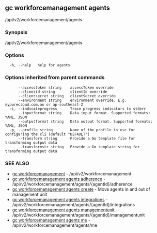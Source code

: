 ## gc workforcemanagement agents

/api/v2/workforcemanagement/agents

### Synopsis

/api/v2/workforcemanagement/agents

### Options

```
  -h, --help   help for agents
```

### Options inherited from parent commands

```
      --accesstoken string    accessToken override
      --clientid string       clientId override
      --clientsecret string   clientSecret override
      --environment string    environment override. E.g. mypurecloud.com.au or ap-southeast-2
  -i, --indicateprogress      Trace progress indicators to stderr
      --inputformat string    Data input format. Supported formats: YAML, JSON
      --outputformat string   Data output format. Supported formats: YAML, JSON
  -p, --profile string        Name of the profile to use for configuring the cli (default "DEFAULT")
      --transform string      Provide a Go template file for transforming output data
      --transformstr string   Provide a Go template string for transforming output data
```

### SEE ALSO

* [gc workforcemanagement](gc_workforcemanagement.html)	 - /api/v2/workforcemanagement
* [gc workforcemanagement agents adherence](gc_workforcemanagement_agents_adherence.html)	 - /api/v2/workforcemanagement/agents/{agentId}/adherence
* [gc workforcemanagement agents create](gc_workforcemanagement_agents_create.html)	 - Move agents in and out of management unit
* [gc workforcemanagement agents integrations](gc_workforcemanagement_agents_integrations.html)	 - /api/v2/workforcemanagement/agents/{agentId}/integrations
* [gc workforcemanagement agents managementunit](gc_workforcemanagement_agents_managementunit.html)	 - /api/v2/workforcemanagement/agents/{agentId}/managementunit
* [gc workforcemanagement agents me](gc_workforcemanagement_agents_me.html)	 - /api/v2/workforcemanagement/agents/me


